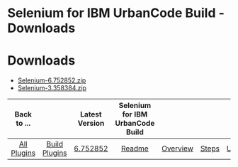 
Selenium for IBM UrbanCode Build - Downloads
============================================

# Downloads

- [Selenium-6.752852.zip](https://raw.githubusercontent.com/UrbanCode/IBM-UCB-PLUGINS/main/files/Selenium/Selenium-6.752852.zip)
- [Selenium-3.358384.zip](https://raw.githubusercontent.com/UrbanCode/IBM-UCB-PLUGINS/main/files/Selenium/Selenium-3.358384.zip)

|Back to ...||Latest Version|Selenium for IBM UrbanCode Build ||||
| :---: | :---: | :---: | :---: | :---: | :---: | :---: |
|[All Plugins](../../index.md)|[Build Plugins](../README.md)|[6.752852](https://raw.githubusercontent.com/UrbanCode/IBM-UCB-PLUGINS/main/files/Selenium/Selenium-6.752852.zip)|[Readme](README.md)|[Overview](overview.md)|[Steps](steps.md)|[Usage](usage.md)|
